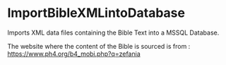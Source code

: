# ImportBibleXMLintoDatabase
Imports XML data files containing the Bible Text into a MSSQL Database.

The website where the content of the Bible is sourced is from : https://www.ph4.org/b4_mobi.php?q=zefania
